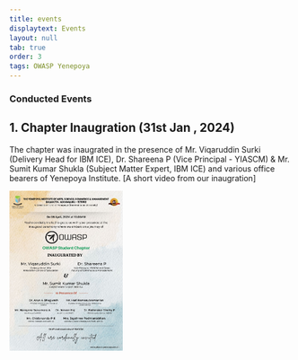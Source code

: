 ```yaml
---
title: events
displaytext: Events
layout: null
tab: true
order: 3
tags: OWASP Yenepoya
---
```


### Conducted Events 

## 1. Chapter Inaugration (31st Jan , 2024) 
The chapter was inaugrated in the presence of Mr. Viqaruddin Surki (Delivery Head for IBM ICE), Dr. Shareena P (Vice Principal - YIASCM) & Mr. Sumit Kumar Shukla (Subject Matter Expert, IBM ICE) 
and various office bearers of Yenepoya Institute. [A short video from our inaugration]

<div style="display: flex; justify-content: space-between;">
  <img src="assets/images/events/poster.jpg" style="width: 40%; margin-right: 10%;">
</div>
